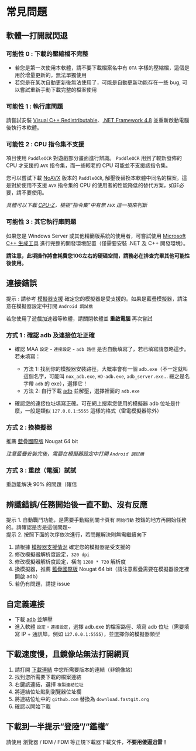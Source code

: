 # 常見問題

## 軟體一打開就閃退

### 可能性 0 : 下載的壓縮檔不完整

- 若您是第一次使用本軟體，請不要下載檔案名中有 `OTA` 字樣的壓縮檔，這個是用於增量更新的，無法單獨使用
- 若您是在某次自動更新後無法使用了，可能是自動更新功能存在一些 bug, 可以嘗試重新手動下載完整的檔案使用

### 可能性 1 : 執行庫問題

請嘗試安裝 [Visual C++ Redistributable](https://docs.microsoft.com/zh-CN/cpp/windows/latest-supported-vc-redist?view=msvc-160#visual-studio-2015-2017-2019-and-2022)、[.NET Framework 4.8](https://dotnet.microsoft.com/download/dotnet-framework/net48) 並重新啟動電腦後執行本軟體。

### 可能性 2 : CPU 指令集不支援

項目使用 `PaddleOCR` 對遊戲部分畫面進行辨識。 `PaddleOCR` 用到了較新發佈的 CPU 才支援的 `AVX` 指令集，而一些較老的 CPU 可能並不支援該指令集。

您可以嘗試下載 [NoAVX](https://github.com/MaaAssistantArknights/MaaAssistantArknights/raw/master/3rdparty/ppocr_noavx.zip) 版本的 `PaddleOCR`, 解壓後替換本軟體中同名的檔案。這是對於使用不支援 `AVX` 指令集的 CPU 的使用者的性能降低的替代方案，如非必要，請不要使用。

_具體可以下載 [CPU-Z](https://www.cpuid.com/softwares/cpu-z.html)，檢視“指令集”中有無 `AVX` 這一項來判斷_

### 可能性 3 : 其它執行庫問題

如果您是 Windows Server 或其他精簡版系統的使用者，可嘗試使用 [Microsoft C++ 生成工具](https://visualstudio.microsoft.com/zh-hans/visual-cpp-build-tools/) 進行完整的開發環境配置（僅需要安裝 .NET 及 C++ 開發環境）。

**請注意，此項操作將會耗費您10G左右的硬碟空間，請務必在排查完畢其他可能性後使用。**

## 連接錯誤

提示 : 請參考 [模擬器支援](1.3-模擬器支援.md) 確定您的模擬器是受支援的。如果是藍疊模擬器，請注意在模擬器設定中打開 `Android 調試橋`  

若您使用了遊戲加速器等軟體，請關閉軟體並 **重啟電腦** 再次嘗試

### 方式 1 : 確認 adb 及連接位址正確

- 確認 MAA `設定` - `連接設定` - `adb 路徑` 是否自動填寫了，若已填寫請忽略這步。若未填寫：
  - 方法 1: 找到你的模擬器安裝路徑，大概率會有一個 `adb.exe`（不一定就叫這個名字，可能叫 `nox_adb.exe`, `HD-adb.exe`, `adb_server.exe`... 總之是名字帶 `adb` 的 exe），選擇它！
  - 方法 2: 自行下載 [adb](https://dl.google.com/android/repository/platform-tools-latest-windows.zip) 並解壓，選擇裡面的 `adb.exe`

- 確認您的連接位址填寫正確。可在網上搜索您使用的模擬器 adb 位址是什麼，一般是類似 `127.0.0.1:5555` 這樣的格式（雷電模擬器除外）

### 方式 2 : 換模擬器

推薦 [藍疊國際版](https://www.bluestacks.com/download.html) Nougat 64 bit  

_注意藍疊安裝完後，需要在模擬器設定中打開 `Android 調試橋`_

### 方式 3 : 重啟（電腦）試試

重啟能解決 90% 的問題（確信

## 辨識錯誤/任務開始後一直不動、沒有反應

提示 1. 自動戰鬥功能，是需要手動點到關卡頁有 `開始行動` 按鈕的地方再開始任務的。請確認是否是這個問題~  
提示 2. 按照下面的次序依次進行，若問題解決則無需繼續向下

1. 請根據 [模擬器支援情況](1.3-模擬器支援.md) 確定您的模擬器是受支援的
2. 修改模擬器解析度設定，`320 dpi`
3. 修改模擬器解析度設定，橫向 `1280 * 720` 解析度
4. 換模擬器，推薦 [藍疊國際版](https://www.bluestacks.com/download.html) Nougat 64 bit（請注意藍疊需要在模擬器設定裡開啟 adb）
5. 若仍有問題，請提 issue

## 自定義連接

- 下載 [adb](https://dl.google.com/android/repository/platform-tools-latest-windows.zip) 並解壓
- 進入軟體 `設定` - `連接設定`，選擇 adb.exe 的檔案路徑、填寫 adb 位址（需要填寫 IP + 通訊埠，例如 `127.0.0.1:5555`），並選擇你的模擬器類型

## 下載速度慢，且鏡像站無法打開網頁

1. 請打開 [下載連結](https://github.com/MaaAssistantArknights/MaaAssistantArknights/https://github.com/MaaAssistantArknights/MaaAssistantArknights#下載連結) 中您所需要版本的連結（非鏡像站）
2. 找到您所需要下載的檔案連結
3. 右鍵該連結，選擇 `複製連結位址`
4. 將連結位址貼到瀏覽器位址欄
5. 將連結位址中的 `github.com` 替換為 `download.fastgit.org`
6. 確認以開始下載

## 下載到一半提示“登陸”/“鑑權”

請使用 瀏覽器 / IDM / FDM 等正規下載器下載文件，**不要用傻逼迅雷！**
